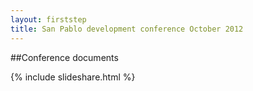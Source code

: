 ```yaml
---
layout: firststep
title: San Pablo development conference October 2012
---
```


 
##Conference documents

{% include slideshare.html %}



